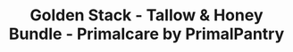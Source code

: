 ---
title: "Golden Stack - Tallow & Honey Bundle - Primalcare by PrimalPantry"
description: "A bundle of tallow products for sensitive skin, soothe eczema, psoriasis, dry skin."
---